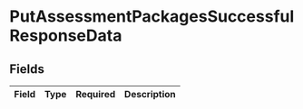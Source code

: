 # PutAssessmentPackagesSuccessfulResponseData


## Fields

| Field       | Type        | Required    | Description |
| ----------- | ----------- | ----------- | ----------- |